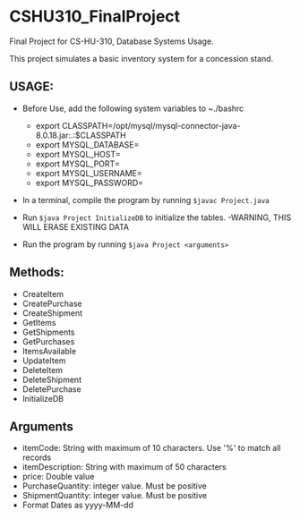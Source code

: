 # CSHU310_FinalProject
Final Project for CS-HU-310, Database Systems Usage. 



This project simulates a basic inventory system for a concession stand.

## USAGE:
- Before Use, add the following system variables to ~./bashrc 
  - export CLASSPATH=/opt/mysql/mysql-connector-java-8.0.18.jar:.:$CLASSPATH
  - export MYSQL_DATABASE=
  - export MYSQL_HOST=
  - export MYSQL_PORT=
  - export MYSQL_USERNAME=
  - export MYSQL_PASSWORD=
    
- In a terminal, compile the program by running 
  `$javac Project.java`
  
- Run `$java Project InitializeDB` to initialize the tables. 
  -WARNING, THIS WILL ERASE EXISTING DATA

- Run the program by running 
  `$java Project <arguments>`
  

## Methods:
- CreateItem <itemCode> <itemDescription> <price>
- CreatePurchase <itemCode> <PurchaseQuantity>
- CreateShipment <itemCode> <ShipmentQuantity> <shipmentDate>
- GetItems <itemCode>
- GetShipments <itemCode>
- GetPurchases <itemCode>
- ItemsAvailable <itemCode>
- UpdateItem <itemCode> <price>
- DeleteItem <itemCode>
- DeleteShipment <itemCode>
- DeletePurchase <itemCode>
- InitializeDB

## Arguments
- itemCode:  String with maximum of 10 characters. Use '%' to match all records
- itemDescription: String with maximum of 50 characters
- price: Double value
- PurchaseQuantity: integer value. Must be positive
- ShipmentQuantity: integer value. Must be positive
- Format Dates as yyyy-MM-dd

